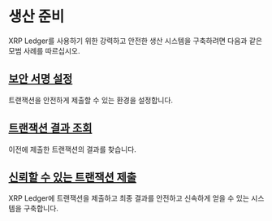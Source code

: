 # 생산 준비

XRP Ledger를 사용하기 위한 강력하고 안전한 생산 시스템을 구축하려면 다음과 같은 모범 사례를 따르십시오.

## [보안 서명 설정](../concepts/transactions/secure-signing.md)&#x20;

트랜잭션을 안전하게 제출할 수 있는 환경을 설정합니다.

## [트랜잭션 결과 조회](../concepts/transactions/finality-of-results/look-up-transaction-results.md)&#x20;

이전에 제출한 트랜잭션의 결과를 찾습니다.

## [신뢰할 수 있는 트랜잭션 제출 ](../concepts/transactions/reliable-transaction-submission.md)

XRP Ledger에 트랜잭션을 제출하고 최종 결과를 안전하고 신속하게 얻을 수 있는 시스템을 구축합니다.
